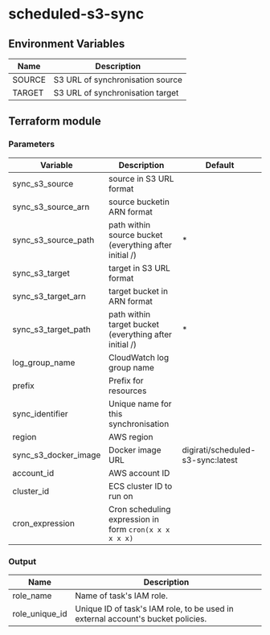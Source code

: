 # scheduled-s3-sync

## Environment Variables

| Name   | Description                      |
|--------|----------------------------------|
| SOURCE | S3 URL of synchronisation source |
| TARGET | S3 URL of synchronisation target |


## Terraform module

### Parameters

| Variable             | Description                                            | Default                           |
|----------------------|--------------------------------------------------------|-----------------------------------|
| sync_s3_source       | source in S3 URL format                                |                                   |
| sync_s3_source_arn   | source bucketin ARN format                             |                                   |
| sync_s3_source_path  | path within source bucket (everything after initial /) | *                                 |
| sync_s3_target       | target in S3 URL format                                |                                   |
| sync_s3_target_arn   | target bucket in ARN format                            |                                   |
| sync_s3_target_path  | path within target bucket (everything after initial /) | *                                 |
| log_group_name       | CloudWatch log group name                              |                                   |
| prefix               | Prefix for resources                                   |                                   |
| sync_identifier      | Unique name for this synchronisation                   |                                   |
| region               | AWS region                                             |                                   |
| sync_s3_docker_image | Docker image URL                                       | digirati/scheduled-s3-sync:latest |
| account_id           | AWS account ID                                         |                                   |
| cluster_id           | ECS cluster ID to run on                               |                                   |
| cron_expression      | Cron scheduling expression in form `cron(x x x x x x)` |                                   |

### Output

| Name           | Description                                                                     |
|----------------|---------------------------------------------------------------------------------|
| role_name      | Name of task's IAM role.                                                        |
| role_unique_id | Unique ID of task's IAM role, to be used in external account's bucket policies. |
